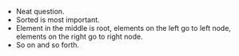 * Neat question. 
* Sorted is most important.
* Element in the middle is root, elements on the left go to left node, elements on the right go to right node.
* So on and so forth.